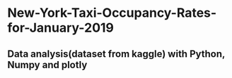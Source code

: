 # New-York-Taxi-Occupancy-Rates-for-January-2019
## Data analysis(dataset from kaggle) with Python, Numpy and plotly
